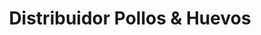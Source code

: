 ---
title: "Distribuidor Pollos & Huevos"
url: /quito/distribuidor-pollos-und-huevos/
shop: Metzgerei
---